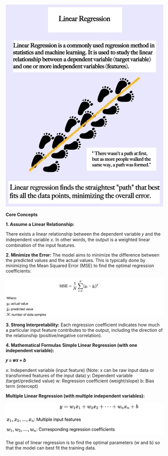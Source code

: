 ![Linear Regression Illustration](Linear.png)

**Core Concepts**

**1. Assume a Linear Relationship:**

There exists a linear relationship between the dependent variable 𝑦 and the independent variable 𝑥.
In other words, the output is a weighted linear combination of the input features.

**2. Minimize the Error:**
The model aims to minimize the difference between the predicted values and the actual values.
This is typically done by minimizing the Mean Squared Error (MSE) to find the optimal regression coefficients:

![Linear Regression Illustration](mse1.png)

**3. Strong Interpretability:**
Each regression coefficient indicates how much a particular input feature contributes to the output,
including the direction of the relationship (positive/negative correlation).

**4. Mathematical Formulas**
**Simple Linear Regression (with one independent variable):**

**𝑦 = 𝑤𝑥 + 𝑏**

x: Independent variable (input feature)
(Note: x can be raw input data or transformed features of the input data)
y: Dependent variable (target/predicted value)
w: Regression coefficient (weight/slope)
b: Bias term (intercept)

**Multiple Linear Regression (with multiple independent variables):**

![Multiple Linear Regression](Multiple%20Linear%20Regression.png)

The goal of linear regression is to find the optimal parameters (w and b) so that the model can best fit the training data.


